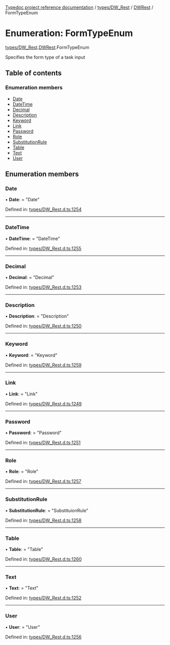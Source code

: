 [Typedoc project reference documentation](../README.md) / [types/DW_Rest](../modules/types_dw_rest.md) / [DWRest](../modules/types_dw_rest.dwrest.md) / FormTypeEnum

# Enumeration: FormTypeEnum

[types/DW_Rest](../modules/types_dw_rest.md).[DWRest](../modules/types_dw_rest.dwrest.md).FormTypeEnum

Specifies the form type of a task input

## Table of contents

### Enumeration members

- [Date](types_dw_rest.dwrest.formtypeenum.md#date)
- [DateTime](types_dw_rest.dwrest.formtypeenum.md#datetime)
- [Decimal](types_dw_rest.dwrest.formtypeenum.md#decimal)
- [Description](types_dw_rest.dwrest.formtypeenum.md#description)
- [Keyword](types_dw_rest.dwrest.formtypeenum.md#keyword)
- [Link](types_dw_rest.dwrest.formtypeenum.md#link)
- [Password](types_dw_rest.dwrest.formtypeenum.md#password)
- [Role](types_dw_rest.dwrest.formtypeenum.md#role)
- [SubstitutionRule](types_dw_rest.dwrest.formtypeenum.md#substitutionrule)
- [Table](types_dw_rest.dwrest.formtypeenum.md#table)
- [Text](types_dw_rest.dwrest.formtypeenum.md#text)
- [User](types_dw_rest.dwrest.formtypeenum.md#user)

## Enumeration members

### Date

• **Date**: = "Date"

Defined in: [types/DW_Rest.d.ts:1254](https://github.com/DocuWare/REST-Sample-TS/blob/6f07cff/src/types/DW_Rest.d.ts#L1254)

___

### DateTime

• **DateTime**: = "DateTime"

Defined in: [types/DW_Rest.d.ts:1255](https://github.com/DocuWare/REST-Sample-TS/blob/6f07cff/src/types/DW_Rest.d.ts#L1255)

___

### Decimal

• **Decimal**: = "Decimal"

Defined in: [types/DW_Rest.d.ts:1253](https://github.com/DocuWare/REST-Sample-TS/blob/6f07cff/src/types/DW_Rest.d.ts#L1253)

___

### Description

• **Description**: = "Description"

Defined in: [types/DW_Rest.d.ts:1250](https://github.com/DocuWare/REST-Sample-TS/blob/6f07cff/src/types/DW_Rest.d.ts#L1250)

___

### Keyword

• **Keyword**: = "Keyword"

Defined in: [types/DW_Rest.d.ts:1259](https://github.com/DocuWare/REST-Sample-TS/blob/6f07cff/src/types/DW_Rest.d.ts#L1259)

___

### Link

• **Link**: = "Link"

Defined in: [types/DW_Rest.d.ts:1249](https://github.com/DocuWare/REST-Sample-TS/blob/6f07cff/src/types/DW_Rest.d.ts#L1249)

___

### Password

• **Password**: = "Password"

Defined in: [types/DW_Rest.d.ts:1251](https://github.com/DocuWare/REST-Sample-TS/blob/6f07cff/src/types/DW_Rest.d.ts#L1251)

___

### Role

• **Role**: = "Role"

Defined in: [types/DW_Rest.d.ts:1257](https://github.com/DocuWare/REST-Sample-TS/blob/6f07cff/src/types/DW_Rest.d.ts#L1257)

___

### SubstitutionRule

• **SubstitutionRule**: = "SubstituionRule"

Defined in: [types/DW_Rest.d.ts:1258](https://github.com/DocuWare/REST-Sample-TS/blob/6f07cff/src/types/DW_Rest.d.ts#L1258)

___

### Table

• **Table**: = "Table"

Defined in: [types/DW_Rest.d.ts:1260](https://github.com/DocuWare/REST-Sample-TS/blob/6f07cff/src/types/DW_Rest.d.ts#L1260)

___

### Text

• **Text**: = "Text"

Defined in: [types/DW_Rest.d.ts:1252](https://github.com/DocuWare/REST-Sample-TS/blob/6f07cff/src/types/DW_Rest.d.ts#L1252)

___

### User

• **User**: = "User"

Defined in: [types/DW_Rest.d.ts:1256](https://github.com/DocuWare/REST-Sample-TS/blob/6f07cff/src/types/DW_Rest.d.ts#L1256)

